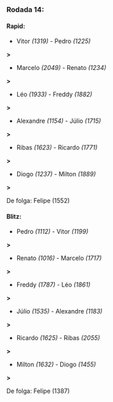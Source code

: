### Rodada 14:

#### Rapid:

* Vitor *(1319)*     -     Pedro *(1225)*

 **>** 
* Marcelo *(2049)*     -     Renato *(1234)*

 **>** 
* Léo *(1933)*     -     Freddy *(1882)*

 **>** 
* Alexandre *(1154)*     -     Júlio *(1715)*

 **>** 
* Ribas *(1623)*     -     Ricardo *(1771)*

 **>** 
* Diogo *(1237)*     -     Milton *(1889)*

 **>** 

De folga: Felipe (1552)

#### Blitz:

* Pedro *(1112)*     -     Vitor *(1199)*

 **>** 
* Renato *(1016)*     -     Marcelo *(1717)*

 **>** 
* Freddy *(1787)*     -     Léo *(1861)*

 **>** 
* Júlio *(1535)*     -     Alexandre *(1183)*

 **>** 
* Ricardo *(1625)*     -     Ribas *(2055)*

 **>** 
* Milton *(1632)*     -     Diogo *(1455)*

 **>** 

De folga: Felipe (1387)

